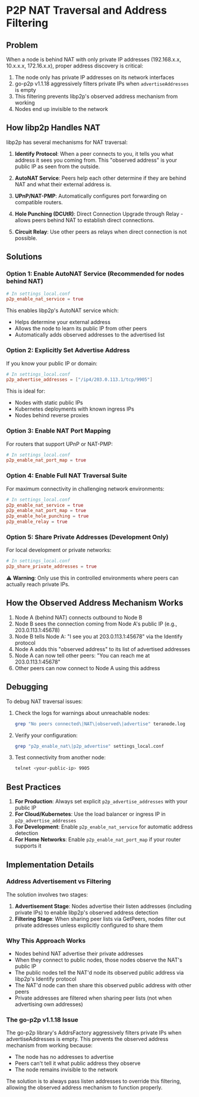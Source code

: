 # P2P NAT Traversal and Address Filtering

## Problem

When a node is behind NAT with only private IP addresses (192.168.x.x, 10.x.x.x, 172.16.x.x), proper address discovery is critical:

1. The node only has private IP addresses on its network interfaces
2. go-p2p v1.1.18 aggressively filters private IPs when `advertiseAddresses` is empty
3. This filtering prevents libp2p's observed address mechanism from working
4. Nodes end up invisible to the network

## How libp2p Handles NAT

libp2p has several mechanisms for NAT traversal:

1. **Identify Protocol**: When a peer connects to you, it tells you what address it sees you coming from. This "observed address" is your public IP as seen from the outside.

2. **AutoNAT Service**: Peers help each other determine if they are behind NAT and what their external address is.

3. **UPnP/NAT-PMP**: Automatically configures port forwarding on compatible routers.

4. **Hole Punching (DCUtR)**: Direct Connection Upgrade through Relay - allows peers behind NAT to establish direct connections.

5. **Circuit Relay**: Use other peers as relays when direct connection is not possible.

## Solutions

### Option 1: Enable AutoNAT Service (Recommended for nodes behind NAT)

```conf
# In settings_local.conf
p2p_enable_nat_service = true
```

This enables libp2p's AutoNAT service which:

- Helps determine your external address
- Allows the node to learn its public IP from other peers
- Automatically adds observed addresses to the advertised list

### Option 2: Explicitly Set Advertise Address

If you know your public IP or domain:

```conf
# In settings_local.conf
p2p_advertise_addresses = ["/ip4/203.0.113.1/tcp/9905"]
```

This is ideal for:

- Nodes with static public IPs
- Kubernetes deployments with known ingress IPs
- Nodes behind reverse proxies

### Option 3: Enable NAT Port Mapping

For routers that support UPnP or NAT-PMP:

```conf
# In settings_local.conf
p2p_enable_nat_port_map = true
```

### Option 4: Enable Full NAT Traversal Suite

For maximum connectivity in challenging network environments:

```conf
# In settings_local.conf
p2p_enable_nat_service = true
p2p_enable_nat_port_map = true
p2p_enable_hole_punching = true
p2p_enable_relay = true
```

### Option 5: Share Private Addresses (Development Only)

For local development or private networks:

```conf
# In settings_local.conf
p2p_share_private_addresses = true
```

⚠️ **Warning**: Only use this in controlled environments where peers can actually reach private IPs.

## How the Observed Address Mechanism Works

1. Node A (behind NAT) connects outbound to Node B
2. Node B sees the connection coming from Node A's public IP (e.g., 203.0.113.1:45678)
3. Node B tells Node A: "I see you at 203.0.113.1:45678" via the Identify protocol
4. Node A adds this "observed address" to its list of advertised addresses
5. Node A can now tell other peers: "You can reach me at 203.0.113.1:45678"
6. Other peers can now connect to Node A using this address

## Debugging

To debug NAT traversal issues:

1. Check the logs for warnings about unreachable nodes:

   ```bash
   grep "No peers connected\|NAT\|observed\|advertise" teranode.log
   ```

2. Verify your configuration:

   ```bash
   grep "p2p_enable_nat\|p2p_advertise" settings_local.conf
   ```

3. Test connectivity from another node:

   ```bash
   telnet <your-public-ip> 9905
   ```

## Best Practices

1. **For Production**: Always set explicit `p2p_advertise_addresses` with your public IP
2. **For Cloud/Kubernetes**: Use the load balancer or ingress IP in `p2p_advertise_addresses`
3. **For Development**: Enable `p2p_enable_nat_service` for automatic address detection
4. **For Home Networks**: Enable `p2p_enable_nat_port_map` if your router supports it

## Implementation Details

### Address Advertisement vs Filtering

The solution involves two stages:

1. **Advertisement Stage**: Nodes advertise their listen addresses (including private IPs) to enable libp2p's observed address detection
2. **Filtering Stage**: When sharing peer lists via GetPeers, nodes filter out private addresses unless explicitly configured to share them

### Why This Approach Works

- Nodes behind NAT advertise their private addresses
- When they connect to public nodes, those nodes observe the NAT's public IP
- The public nodes tell the NAT'd node its observed public address via libp2p's Identify protocol
- The NAT'd node can then share this observed public address with other peers
- Private addresses are filtered when sharing peer lists (not when advertising own addresses)

### The go-p2p v1.1.18 Issue

The go-p2p library's AddrsFactory aggressively filters private IPs when advertiseAddresses is empty. This prevents the observed address mechanism from working because:

- The node has no addresses to advertise
- Peers can't tell it what public address they observe
- The node remains invisible to the network

The solution is to always pass listen addresses to override this filtering, allowing the observed address mechanism to function properly.
